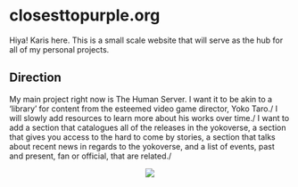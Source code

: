 # **closesttopurple.org**
Hiya! Karis here. This is a small scale website that will serve as the hub for all of my personal projects.
## Direction
My main project right now is The Human Server. I want it to be akin to a ‘library’ for content from the esteemed video game director, Yoko Taro./
I will slowly add resources to learn more about his works over time./
I want to add a section that catalogues all of the releases in the yokoverse, a section that gives you access to the hard to come by stories, a section that talks about recent news in regards to the yokoverse, and a list of events, past and present, fan or official, that are related./
<div align="center">
  <img src="https://i.imgur.com/Y3aWg5k.jpeg">
</div>
